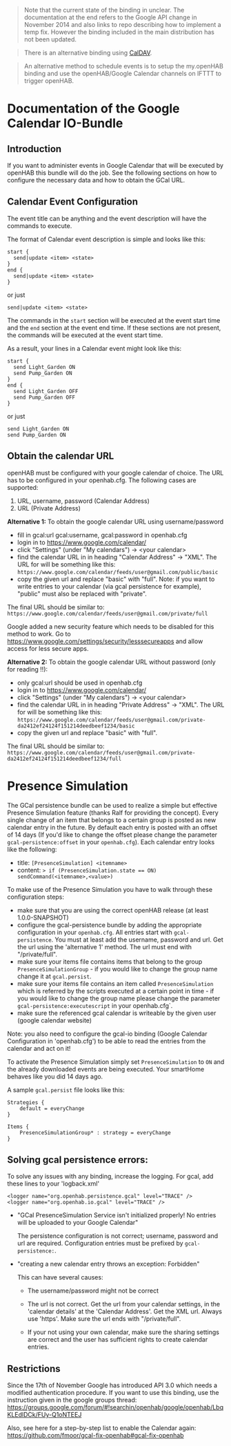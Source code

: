 
> Note that the current state of the binding in unclear. The documentation at the end refers to the Google API change in November 2014 and also links to repo describing how to implement a temp fix. However the binding included in the main distribution has not been updated.

> There is an alternative binding using [CalDAV](https://github.com/openhab/openhab/wiki/CalDAV). 

> An alternative method to schedule events is to setup the my.openHAB binding and use the openHAB/Google Calendar channels on IFTTT to trigger openHAB.

# Documentation of the Google Calendar IO-Bundle

## Introduction

If you want to administer events in Google Calendar that will be executed by openHAB this bundle will do the job. See the following sections on how to configure the necessary data and how to obtain the GCal URL. 

## Calendar Event Configuration

The event title can be anything and the event description will have the commands to execute.

The format of Calendar event description is simple and looks like this:

    start {
      send|update <item> <state>
    }
    end {
      send|update <item> <state>
    }

or just

    send|update <item> <state>

The commands in the `start` section will be executed at the event start time and the `end` section at the event end time. If these sections are not present, the commands will be executed at the event start time.

As a result, your lines in a Calendar event might look like this:

    start {
      send Light_Garden ON
      send Pump_Garden ON
    }
    end {
      send Light_Garden OFF
      send Pump_Garden OFF
    }

or just

    send Light_Garden ON
    send Pump_Garden ON

## Obtain the calendar URL

openHAB must be configured with your google calendar of choice. The URL has to be configured in your openhab.cfg. The following cases are supported:

1. URL, username, password (Calendar Address)
2. URL (Private Address)


**Alternative 1:** To obtain the google calendar URL using username/password
- fill in gcal:url gcal:username, gcal:password in openhab.cfg
- login in to https://www.google.com/calendar/
- click "Settings" (under "My calendars") -> \<your calendar\>
- find the calendar URL in in heading "Calendar Address" -> "XML". The URL for will be something like this:
`https://www.google.com/calendar/feeds/user@gmail.com/public/basic` 
- copy the given url and replace "basic" with "full". Note: if you want to write entries to your calendar (via gcal persistence for example), "public" must also be replaced with "private".

The final URL should be similar to:
`https://www.google.com/calendar/feeds/user@gmail.com/private/full`

Google added a new security feature which needs to be disabled for this method to work. Go to https://www.google.com/settings/security/lesssecureapps and allow access for less secure apps.

**Alternative 2:** To obtain the google calendar URL without password (only for reading !!):
- only gcal:url should be used in openhab.cfg
- login in to https://www.google.com/calendar/
- click "Settings" (under "My calendars") -> \<your calendar\>
- find the calendar URL in in heading "Private Address" -> "XML". The URL for will be something like this:
`https://www.google.com/calendar/feeds/user@gmail.com/private-da2412ef24124f151214deedbeef1234/basic`
- copy the given url and replace "basic" with "full". 

The final URL should be similar to:
`https://www.google.com/calendar/feeds/user@gmail.com/private-da2412ef24124f151214deedbeef1234/full`


# Presence Simulation

The GCal persistence bundle can be used to realize a simple but effective Presence Simulation feature (thanks Ralf for providing the concept). Every single change of an item that belongs to a certain group is posted as new calendar entry in the future. By default each entry is posted with an offset of 14 days (If you'd like to change the offset please change the parameter `gcal-persistence:offset` in your `openhab.cfg`). Each calendar entry looks like the following:

- title: `[PresenceSimulation] <itemname>`
- content: `> if (PresenceSimulation.state == ON) sendCommand(<itemname>,<value>)`

To make use of the Presence Simulation you have to walk through these configuration steps:

- make sure that you are using the correct openHAB release (at least 1.0.0-SNAPSHOT)
- configure the gcal-persistence bundle by adding the appropriate configuration in your `openhab.cfg`. All entries start with `gcal-persistence`. You must at least add the username, password and url. Get the url using the 'alternative 1' method. The url must end with "/private/full".
- make sure your items file contains items that belong to the group `PresenceSimulationGroup` - if you would like to change the group name change it at `gcal.persist`.
- make sure your items file contains an item called `PresenceSimulation` which is referred by the scripts executed at a certain point in time - if you would like to change the group name please change the parameter `gcal-persistence:executescript` in your openhab.cfg`.
- make sure the referenced gcal calendar is writeable by the given user (google calendar website)

Note: you also need to configure the gcal-io binding (Google Calendar Configuration in 'openhab.cfg') to be able to read the entries from the calendar and act on it!

To activate the Presence Simulation simply set `PresenceSimulation` to `ON` and the already downloaded events are being executed. Your smartHome behaves like you did 14 days ago.

A sample `gcal.persist` file looks like this:

    Strategies {
    	default = everyChange
    }
    
    Items {
    	PresenceSimulationGroup* : strategy = everyChange
    }

## Solving gcal persistence errors:
To solve any issues with any binding, increase the logging. For gcal, add these lines to your 'logback.xml'

    <logger name="org.openhab.persistence.gcal" level="TRACE" />
    <logger name="org.openhab.io.gcal" level="TRACE" />

* "GCal PresenceSimulation Service isn't initialized properly! No entries will be uploaded to your Google Calendar"

    The persistence configuration is not correct; username, password and url are required.
    Configuration entries must be prefixed by `gcal-persistence:`.

* "creating a new calendar entry throws an exception: Forbidden"

    This can have several causes:
    * The username/password might not be correct

    * The url is not correct. Get the url from your calendar settings, in the 'calendar details' at the 'Calendar Address'. Get the XML url. Always use 'https'. Make sure the url ends with "/private/full".

    * If your not using your own calendar, make sure the sharing settings are correct and the user has sufficient rights to create calendar entries.

## Restrictions
Since the 17th of November Google has introduced API 3.0 which needs a modified authentication procedure.
If you want to use this binding, use the instruction given in the google groups thread: https://groups.google.com/forum/#!searchin/openhab/google/openhab/LbqKLEdlDCk/FUy-Q1oNTEEJ

Also, see here for a step-by-step list to enable the Calendar again: 
https://github.com/fmoor/gcal-fix-openhab#gcal-fix-openhab